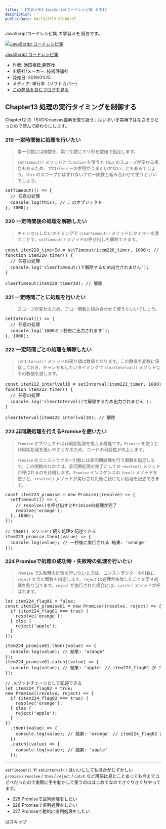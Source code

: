 ```yaml
---
title: '【学習メモ】JavaScriptコードレシピ集 その12'
description: ''
publishDate: 04/19/2019 09:04:07
---
```

<p>JavaScriptコードレシピ集 の学習メモ 続きです。</p>

<p><div class="hatena-asin-detail"><a href="http://www.amazon.co.jp/exec/obidos/ASIN/4297103680/hatena-blog-22/"><img src="https://cdn-ak.f.st-hatena.com/images/fotolife/j/jotaki/20190726/20190726111820.jpg" class="hatena-asin-detail-image" alt="JavaScript コードレシピ集" title="JavaScript コードレシピ集"></a><div class="hatena-asin-detail-info"><p class="hatena-asin-detail-title"><a href="http://www.amazon.co.jp/exec/obidos/ASIN/4297103680/hatena-blog-22/">JavaScript コードレシピ集</a></p><ul><li><span class="hatena-asin-detail-label">作者:</span> 池田泰延,鹿野壮</li><li><span class="hatena-asin-detail-label">出版社/メーカー:</span> 技術評論社</li><li><span class="hatena-asin-detail-label">発売日:</span> 2019/01/25</li><li><span class="hatena-asin-detail-label">メディア:</span> 単行本（ソフトカバー）</li><li><a href="http://d.hatena.ne.jp/asin/4297103680/hatena-blog-22" target="_blank">この商品を含むブログを見る</a></li></ul></div><div class="hatena-asin-detail-foot"></div></div></p>

<h2>Chapter13 処理の実行タイミングを制御する</h2>

<p>Chapter12 の「SVGやcanvas要素を取り扱う」はいまいま実用ではなさそうだったので読んで終わりにします。</p>

<h3>219 一定時間後に処理を行いたい</h3>

<blockquote><p>第一引数には関数を、第二引数にミリ秒を数値で指定します。</p>

<p><code>setTimeout()</code> メソッドと <code>function</code> を使うと <code>this</code> のスコープが変わる場合もあるため、プロパティーの参照がうまくいかないこともあるでしょう。<code>this</code> のスコープがはずれないアロー関数と組み合わせて使うといいでしょう。</p></blockquote>

<pre class="code lang-javascript" data-lang="javascript" data-unlink>setTimeout(() =&gt; <span class="synIdentifier">{</span>
  <span class="synComment">// 任意の処理</span>
  console.log(<span class="synIdentifier">this</span>); <span class="synComment">// このオブジェクト</span>
<span class="synIdentifier">}</span>, 1000);
</pre>


<h3>220 一定時間後の処理を解除したい</h3>

<blockquote><p>キャンセルしたいタイミングで <code>clearTimeout()</code> メソッドにタイマーを渡すことで、<code>setTimeout()</code> メソッドの呼び出しを解除できます。</p></blockquote>

<pre class="code lang-javascript" data-lang="javascript" data-unlink><span class="synStatement">const</span> item220_timerId = setTimeout(item220_timer, 1000); <span class="synComment">// 1000ミリ秒後に実行</span>
<span class="synIdentifier">function</span> item220_timer() <span class="synIdentifier">{</span>
  <span class="synComment">// 任意の処理</span>
  console.log(<span class="synConstant">'clearTimeout()で解除するため出力されません'</span>);
<span class="synIdentifier">}</span>

clearTimeout(item220_timerId); <span class="synComment">// 解除</span>
</pre>


<h3>221 一定時間ごとに処理を行いたい</h3>

<blockquote><p>スコープが変わるため、アロー関数と組み合わせて使うといいでしょう。</p></blockquote>

<pre class="code lang-javascript" data-lang="javascript" data-unlink>setInterval(() =&gt; <span class="synIdentifier">{</span>
  <span class="synComment">// 任意の処理</span>
  console.log(`1000ミリ秒毎に出力されます`);
<span class="synIdentifier">}</span>, 1000);
</pre>


<h3>222 一定時間ごとの処理を解除したい</h3>

<blockquote><p><code>setInterval()</code> メソッドの戻り値は数値となります。この数値を変数に保存しておき、キャンセルしたいタイミングで <code>clearInterval()</code> メソッドにその数値を渡します。</p></blockquote>

<pre class="code lang-javascript" data-lang="javascript" data-unlink><span class="synStatement">const</span> item222_interlvalID = setInterval(item222_timer, 1000); <span class="synComment">// 1000ミリ秒ごとに実行</span>
<span class="synIdentifier">function</span> item222_timer() <span class="synIdentifier">{</span>
  <span class="synComment">// 任意の処理</span>
  console.log(<span class="synConstant">'clearInterval()で解除するため出力されません'</span>);
<span class="synIdentifier">}</span>

clearInterval(item222_interlvalID); <span class="synComment">// 解除</span>
</pre>


<h3>223 非同期処理を行えるPromiseを使いたい</h3>

<blockquote><p><code>Promise</code> オブジェクトは非同期処理を扱える機能です。<code>Promise</code> を使うと非同期処理を扱いやすくなるため、コードの可読性が向上します。</p>

<p><code>Promise</code> のコンストラクター引数には非同期処理を行う関数を指定します。この関数のなかでは、非同期処理の完了としての <code>resolve()</code> メソッドが呼ばれるのを待機します。<code>Promise</code> インスタンスの <code>then()</code> メソッドを使うと、<code>resolve()</code> メソッドが実行された後に続けたい処理を記述できます。</p></blockquote>

<pre class="code lang-javascript" data-lang="javascript" data-unlink><span class="synStatement">const</span> item223_promise = <span class="synStatement">new</span> Promise((resolve) =&gt; <span class="synIdentifier">{</span>
  setTimeout(() =&gt; <span class="synIdentifier">{</span>
    <span class="synComment">// resolve()を呼び出すとPrimiseの処理が完了</span>
    resolve(<span class="synConstant">'orange'</span>);
  <span class="synIdentifier">}</span>, 1000);
<span class="synIdentifier">}</span>);

<span class="synComment">// then() メソッドで続く処理を記述できる</span>
item223_promise.then((value) =&gt; <span class="synIdentifier">{</span>
  console.log(value); <span class="synComment">// 一秒後に実行される 結果: 'orange'</span>
<span class="synIdentifier">}</span>);
</pre>


<h3>224 Promiseで処理の成功時・失敗時の処理を行いたい</h3>

<blockquote><p><code>Promise</code> で失敗時の処理を行いたいときは、コンストラクターの引数に <code>reject</code> を含む関数を指定します。<code>reject</code> は処理が失敗したことを示す処理を割り当てます。<code>reject</code> が実行された場合には、<code>catch()</code> メソッドが呼ばれます。</p></blockquote>

<pre class="code lang-javascript" data-lang="javascript" data-unlink><span class="synIdentifier">let</span> item224_flag01 = <span class="synConstant">false</span>;
<span class="synStatement">const</span> item224_promise01 = <span class="synStatement">new</span> Promise((resolve, reject) =&gt; <span class="synIdentifier">{</span>
  <span class="synStatement">if</span> (item224_flag01 === <span class="synConstant">true</span>) <span class="synIdentifier">{</span>
    resolve(<span class="synConstant">'orange'</span>);
  <span class="synIdentifier">}</span> <span class="synStatement">else</span> <span class="synIdentifier">{</span>
    reject(<span class="synConstant">'apple'</span>);
  <span class="synIdentifier">}</span>
<span class="synIdentifier">}</span>);

item224_promise01.then((value) =&gt; <span class="synIdentifier">{</span>
  console.log(value); <span class="synComment">// 結果: 'orange'</span>
<span class="synIdentifier">}</span>);
item224_promise01.<span class="synStatement">catch</span>((value) =&gt; <span class="synIdentifier">{</span>
  console.log(value); <span class="synComment">// 結果: 'apple' // item224_flag01 が false なのでこちらが出力される</span>
<span class="synIdentifier">}</span>);
</pre>




<pre class="code lang-javascript" data-lang="javascript" data-unlink><span class="synComment">// メソッドチェーンとして記述できる</span>
<span class="synIdentifier">let</span> item224_flag02 = <span class="synConstant">true</span>;
<span class="synStatement">new</span> Promise((resolve, reject) =&gt; <span class="synIdentifier">{</span>
  <span class="synStatement">if</span> (item224_flag02 === <span class="synConstant">true</span>) <span class="synIdentifier">{</span>
    resolve(<span class="synConstant">'orange'</span>);
  <span class="synIdentifier">}</span> <span class="synStatement">else</span> <span class="synIdentifier">{</span>
    reject(<span class="synConstant">'apple'</span>);
  <span class="synIdentifier">}</span>
<span class="synIdentifier">}</span>)
  .then((value) =&gt; <span class="synIdentifier">{</span>
    console.log(value); <span class="synComment">// 結果: 'orange' // item224_flag02 が true なのでこちらが出力される</span>
  <span class="synIdentifier">}</span>)
  .<span class="synStatement">catch</span>((value) =&gt; <span class="synIdentifier">{</span>
    console.log(value); <span class="synComment">// 結果: 'apple'</span>
  <span class="synIdentifier">}</span>);
</pre>


<hr />

<p><code>setTimeout()</code> や <code>setInterval()</code> はいいにしてもほかがむずかしい<br/>
<code>promise</code> / <code>resolve</code> / <code>then</code> / <code>reject</code> / <code>catch</code> など用語は見たことあっても今までコピペだったので実際に手を動かして使うのははじめてなのでさぐりさぐりやってます。</p>

<ul>
<li>225 Promiseで並列処理をしたい</li>
<li>226 Promiseで直列処理をしたい</li>
<li>227 Promiseで動的に直列処理をしたい</li>
</ul>


<p>はスキップ</p>
